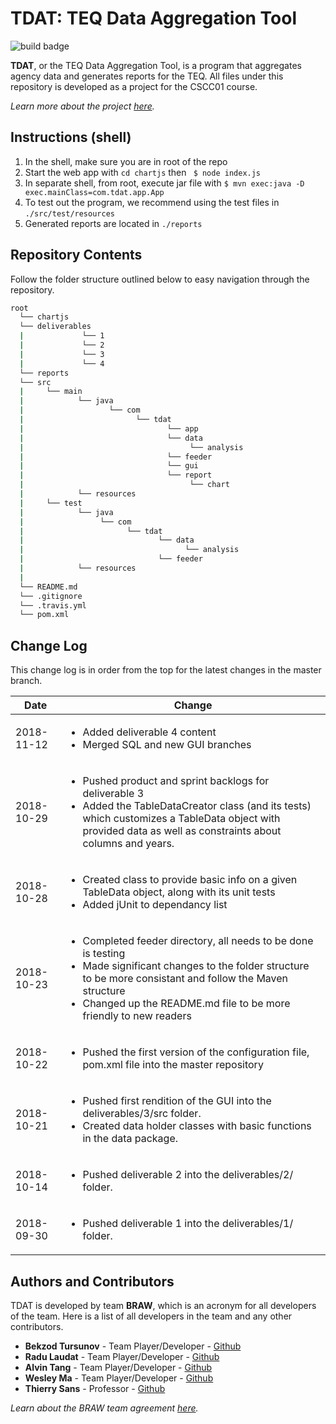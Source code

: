 # TDAT: TEQ Data Aggregation Tool

![build badge](https://api.travis-ci.com/CSCC01/Team17.svg?token=zqaFXskyNjZGfENjo1zH&branch=master)

**TDAT**, or the TEQ Data Aggregation Tool, is a program that aggregates agency data and generates reports for the TEQ. All files under this repository is developed as a project for the CSCC01 course.

*Learn more about the project [here](../../tree/master/resources/Scarborough_Newcomers_Software_Engineering_Project.pdf "Project Presentation").*

## Instructions (shell)
1. In the shell, make sure you are in root of the repo
2. Start the web app with ```cd chartjs``` then ``` $ node index.js```
3. In separate shell, from root, execute jar file with ```$ mvn exec:java -D exec.mainClass=com.tdat.app.App```
4. To test out the program, we recommend using the test files in ```./src/test/resources```
5. Generated reports are located in ```./reports```

## Repository Contents
Follow the folder structure outlined below to easy navigation through the repository.
```bash
root
  └── chartjs
  └── deliverables
  |             └── 1
  |             └── 2
  |             └── 3
  |             └── 4
  └── reports
  └── src
  |     └── main 
  |            └── java
  |                   └── com
  |                         └── tdat
  |                                └── app
  |                                └── data
  |                                     └── analysis
  |                                └── feeder
  |                                └── gui
  |                                └── report
  |                                     └── chart
  |            └── resources 
  |     └── test
  |            └── java
  |                 └── com
  |                       └── tdat
  |                              └── data
  |                                    └── analysis
  |                              └── feeder
  |            └── resources 
  |
  └── README.md
  └── .gitignore
  └── .travis.yml
  └── pom.xml

```

## Change Log
This change log is in order from the top for the latest changes in the master branch.

Date | Change
--- | ---
2018-11-12 | <ul><li>Added deliverable 4 content</li><li>Merged SQL and new GUI branches</li></ul>
2018-10-29 | <ul><li>Pushed product and sprint backlogs for deliverable 3</li><li>Added the TableDataCreator class (and its tests) which customizes a TableData object with provided data as well as constraints about columns and years.</li></ul>
2018-10-28 | <ul><li>Created class to provide basic info on a given TableData object, along with its unit tests</li><li>Added jUnit to dependancy list</li></ul>
2018-10-23 | <ul><li>Completed feeder directory, all needs to be done is testing</li><li>Made significant changes to the folder structure to be more consistant and follow the Maven structure</li><li>Changed up the README.md file to be more friendly to new readers</li></ul>
2018-10-22 | <ul><li>Pushed the first version of the configuration file, pom.xml file into the master repository</li></ul>
2018-10-21 | <ul><li>Pushed first rendition of the GUI into the deliverables/3/src folder.</li><li>Created data holder classes with basic functions in the data package.</li></ul>
2018-10-14 | <ul><li>Pushed deliverable 2 into the deliverables/2/ folder.</li></ul>
2018-09-30 | <ul><li>Pushed deliverable 1 into the deliverables/1/ folder.</li></ul>

## Authors and Contributors
TDAT is developed by team **BRAW**, which is an acronym for all developers of the team. Here is a list of all developers in the team and any other contributors.

* **Bekzod Tursunov** - Team Player/Developer - [Github](https://github.com/Bekzod13 "Bekzod's Github Page")
* **Radu Laudat** - Team Player/Developer - [Github](https://github.com/radulaudat "Radu's Github Page")
* **Alvin Tang** - Team Player/Developer - [Github](https://github.com/alvintangz "Alvin's Github Page")
* **Wesley Ma** - Team Player/Developer - [Github](https://github.com/WesleyMa2 "Wesley's Github Page")
* **Thierry Sans** - Professor - [Github](https://github.com/ThierrySans "Thierry's Github Page")

*Learn about the BRAW team agreement [here](../../tree/master/deliverables/1/Deliverable-1.pdf "BRAW Team Agreement").*
